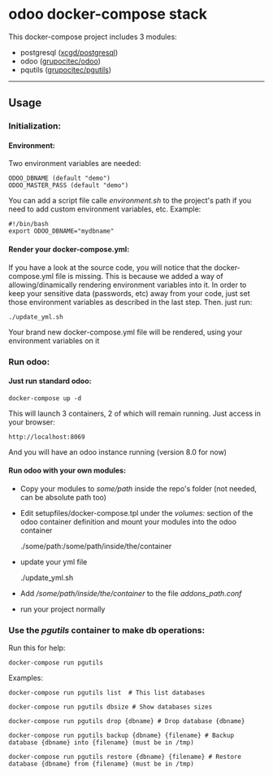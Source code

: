odoo docker-compose stack
=======================

This docker-compose project includes 3 modules:
- postgresql ([xcgd/postgresql](https://bitbucket.org/xcgd/postgresql))
- odoo ([grupocitec/odoo](https://github.com/citec/docker-odoo))
- pqutils ([grupocitec/pgutils](https://github.com/citec/docker-pgutils))

----------


Usage
-------------

### Initialization:
#### Environment:
Two environment variables are needed:

    ODOO_DBNAME (default "demo")
    ODOO_MASTER_PASS (default "demo")
You can add a script file calle <i>environment.sh</i> to the project's path if you need to add custom environment variables, etc.
Example:

    #!/bin/bash
    export ODOO_DBNAME="mydbname"
#### Render your docker-compose.yml:
If you have a look at the source code, you will notice that the docker-compose.yml file is missing. This is because we added a way of allowing/dinamically rendering environment variables into it. In order to keep your sensitive data (passwords, etc) away from your code, just set those environment variables as described in the last step. Then. just run:

    ./update_yml.sh
Your brand new docker-compose.yml file will be rendered, using your environment variables on it
###  Run odoo:
####  Just run standard odoo:

    docker-compose up -d
This will launch 3 containers, 2 of which will remain running. Just access in your browser:

    http://localhost:8069
And you will have an odoo instance running (version 8.0 for now)
#### Run odoo with your own modules:
- Copy your modules to <i>some/path</i> inside the repo's folder (not needed, can be absolute path too)
- Edit setupfiles/docker-compose.tpl under the <i>volumes:</i> section of the odoo container definition and mount your modules into the odoo container

    ./some/path:/some/path/inside/the/container

- update your yml file

    ./update_yml.sh

- Add <i>/some/path/inside/the/container</i> to the file <i>addons_path.conf</i>
- run your project normally
### Use the <i>pgutils</i> container to make db operations:
Run this for help:

    docker-compose run pgutils

Examples:

    docker-compose run pgutils list  # This list databases

    docker-compose run pgutils dbsize # Show databases sizes

    docker-compose run pgutils drop {dbname} # Drop database {dbname}

    docker-compose run pgutils backup {dbname} {filename} # Backup database {dbname} into {filename} (must be in /tmp)

    docker-compose run pgutils restore {dbname} {filename} # Restore database {dbname} from {filename} (must be in /tmp)
